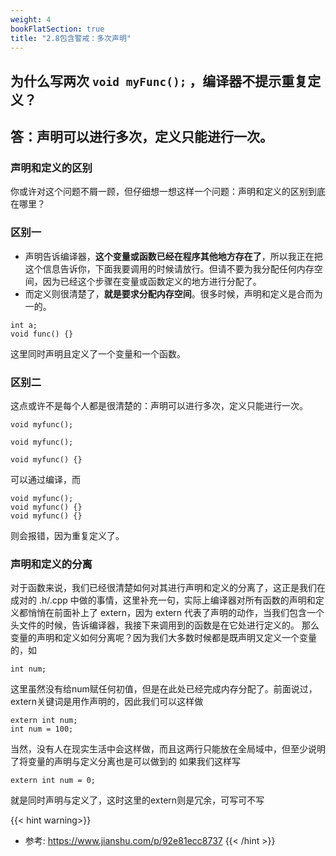 ```yaml
---
weight: 4
bookFlatSection: true
title: "2.8包含警戒：多次声明"
---
```


## 为什么写两次 `void myFunc();` ，编译器不提示重复定义？
## 答：声明可以进行多次，定义只能进行一次。

### 声明和定义的区别

你或许对这个问题不屑一顾，但仔细想一想这样一个问题：声明和定义的区别到底在哪里？

### **区别一**

- 声明告诉编译器，**这个变量或函数已经在程序其他地方存在了**，所以我正在把这个信息告诉你，下面我要调用的时候请放行。但请不要为我分配任何内存空间，因为已经这个步骤在变量或函数定义的地方进行分配了。
- 而定义则很清楚了，**就是要求分配内存空间**。很多时候，声明和定义是合而为一的。

```
int a;
void func() {}
```

这里同时声明且定义了一个变量和一个函数。


### **区别二**
这点或许不是每个人都是很清楚的：声明可以进行多次，定义只能进行一次。
```
void myfunc();

void myfunc();

void myfunc() {}
```
可以通过编译，而

```
void myfunc();
void myfunc() {}
void myfunc() {}
```
则会报错，因为重复定义了。

### **声明和定义的分离**

对于函数来说，我们已经很清楚如何对其进行声明和定义的分离了，这正是我们在成对的 .h/.cpp 中做的事情，这里补充一句，实际上编译器对所有函数的声明和定义都悄悄在前面补上了 extern，因为 extern 代表了声明的动作，当我们包含一个头文件的时候，告诉编译器，我接下来调用到的函数是在它处进行定义的。
那么变量的声明和定义如何分离呢？因为我们大多数时候都是既声明又定义一个变量的，如
```
int num;
```

这里虽然没有给num赋任何初值，但是在此处已经完成内存分配了。前面说过，extern关键词是用作声明的，因此我们可以这样做
```
extern int num;
int num = 100;
```
当然，没有人在现实生活中会这样做，而且这两行只能放在全局域中，但至少说明了将变量的声明与定义分离也是可以做到的
如果我们这样写
```
extern int num = 0;
```
就是同时声明与定义了，这时这里的extern则是冗余，可写可不写


{{< hint warning>}}
- 参考: https://www.jianshu.com/p/92e81ecc8737
{{< /hint >}}
